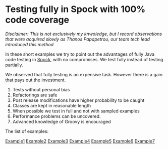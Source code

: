 # Testing fully in Spock with 100% code coverage


_Disclaimer: This is not exclusively my knwoledge, but I record observations that were acquired slowly as Thanos Papapetrou, our team tech lead introduced this method_

In these short examples we try to point out the advantages of fully Java code testing in [Spock](http://spockframework.org/), with no compromises. We test fully instead of testing partially.

We observed that fully testing is an expensive task. However there is a gain that pays out the investment.

1. Tests without personal bias
2. Refactorings are safe
3. Post release modifications have higher probability to be caught
4. Classes are kept in reasonable length
5. When possible we test in full and not with sampled examples
6. Performance problems can be uncovered.
7. Advanced knowledge of Groovy is encouraged


The list of examples:

[Example1](src/test/groovy/pizza/loverz/example1)
[Example2](src/test/groovy/pizza/loverz/example2)
[Example3](src/test/groovy/pizza/loverz/example3)
[Example4](src/test/groovy/pizza/loverz/example4)
[Example5](src/test/groovy/pizza/loverz/example5)
[Example6](src/test/groovy/pizza/loverz/example6)
[Example7](src/test/groovy/pizza/loverz/example7)
